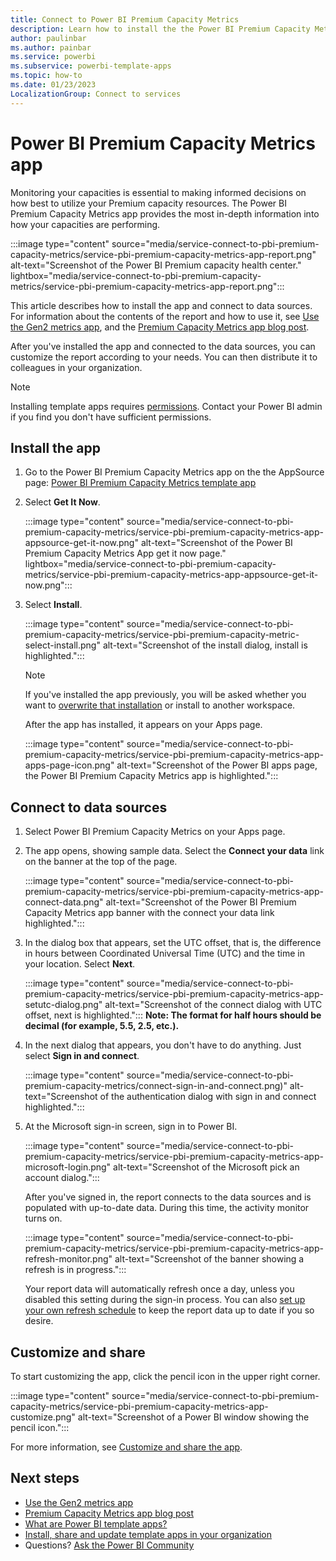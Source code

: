 ```yaml
---
title: Connect to Power BI Premium Capacity Metrics
description: Learn how to install the the Power BI Premium Capacity Metrics template app and then connect to data sources.
author: paulinbar
ms.author: painbar
ms.service: powerbi
ms.subservice: powerbi-template-apps
ms.topic: how-to
ms.date: 01/23/2023
LocalizationGroup: Connect to services
---
```

# Power BI Premium Capacity Metrics app

Monitoring your capacities is essential to making informed decisions on how best to utilize your Premium capacity resources. The Power BI Premium Capacity Metrics app provides the most in-depth information into how your capacities are performing.

:::image type="content" source="media/service-connect-to-pbi-premium-capacity-metrics/service-pbi-premium-capacity-metrics-app-report.png" alt-text="Screenshot of the Power BI Premium capacity health center." lightbox="media/service-connect-to-pbi-premium-capacity-metrics/service-pbi-premium-capacity-metrics-app-report.png":::

This article describes how to install the app and connect to data sources. For information about the contents of the report and how to use it, see [Use the Gen2 metrics app](../enterprise/service-premium-gen2-metrics-app.md), and the [Premium Capacity Metrics app blog post](https://powerbi.microsoft.com/blog/premium-capacity-metrics-app-new-health-center-with-kpis-to-explore-relevant-metrics-and-steps-to-mitigate-issues/).

After you've installed the app and connected to the data sources, you can customize the report according to your needs. You can then distribute it to colleagues in your organization.

> [!NOTE]
> Installing template apps requires [permissions](./service-template-apps-install-distribute.md#prerequisites). Contact your Power BI admin if you find you don't have sufficient permissions.

## Install the app

1. Go to the Power BI Premium Capacity Metrics app on the the AppSource page: [Power BI Premium Capacity Metrics template app](https://app.powerbi.com/groups/me/getapps/services/pbi_pcmm.capacity-metrics-dxt)

1. Select **Get It Now**.

   :::image type="content" source="media/service-connect-to-pbi-premium-capacity-metrics/service-pbi-premium-capacity-metrics-app-appsource-get-it-now.png" alt-text="Screenshot of the Power BI Premium Capacity Metrics App get it now page." lightbox="media/service-connect-to-pbi-premium-capacity-metrics/service-pbi-premium-capacity-metrics-app-appsource-get-it-now.png":::

1. Select **Install**.

    :::image type="content" source="media/service-connect-to-pbi-premium-capacity-metrics/service-pbi-premium-capacity-metric-select-install.png" alt-text="Screenshot of the install dialog, install is highlighted.":::

    > [!NOTE]
    > If you've installed the app previously, you will be asked whether you want to [overwrite that installation](./service-template-apps-install-distribute.md#update-a-template-app) or install to another workspace.

    After the app has installed, it appears on your Apps page.

   :::image type="content" source="media/service-connect-to-pbi-premium-capacity-metrics/service-pbi-premium-capacity-metrics-app-apps-page-icon.png" alt-text="Screenshot of the Power BI apps page, the Power BI Premium Capacity Metrics app is highlighted.":::

## Connect to data sources

1. Select Power BI Premium Capacity Metrics on your Apps page.

1. The app opens, showing sample data. Select the **Connect your data** link on the banner at the top of the page.

   :::image type="content" source="media/service-connect-to-pbi-premium-capacity-metrics/service-pbi-premium-capacity-metrics-app-connect-data.png" alt-text="Screenshot of the Power BI Premium Capacity Metrics app banner with the connect your data link highlighted.":::

1. In the dialog box that appears, set the UTC offset, that is, the difference in hours between Coordinated Universal Time (UTC) and the time in your location. Select **Next**.
  
   :::image type="content" source="media/service-connect-to-pbi-premium-capacity-metrics/service-pbi-premium-capacity-metrics-app-setutc-dialog.png" alt-text="Screenshot of the connect dialog with UTC offset, next is highlighted.":::
   **Note: The format for half hours should be decimal (for example, 5.5, 2.5, etc.).**

1. In the next dialog that appears, you don't have to do anything. Just select **Sign in and connect**.

   :::image type="content" source="media/service-connect-to-pbi-premium-capacity-metrics/connect-sign-in-and-connect.png)" alt-text="Screenshot of the authentication dialog with sign in and connect highlighted.":::

1. At the Microsoft sign-in screen, sign in to Power BI.

   :::image type="content" source="media/service-connect-to-pbi-premium-capacity-metrics/service-pbi-premium-capacity-metrics-app-microsoft-login.png" alt-text="Screenshot of the Microsoft pick an account dialog.":::

   After you've signed in, the report connects to the data sources and is populated with up-to-date data. During this time, the activity monitor turns on.

   :::image type="content" source="media/service-connect-to-pbi-premium-capacity-metrics/service-pbi-premium-capacity-metrics-app-refresh-monitor.png" alt-text="Screenshot of the banner showing a refresh is in progress.":::

   Your report data will automatically refresh once a day, unless you disabled this setting during the sign-in process. You can also [set up your own refresh schedule](./refresh-scheduled-refresh.md) to keep the report data up to date if you so desire.

## Customize and share

To start customizing the app, click the pencil icon in the upper right corner.

 :::image type="content" source="media/service-connect-to-pbi-premium-capacity-metrics/service-pbi-premium-capacity-metrics-app-customize.png" alt-text="Screenshot of a Power BI window showing the pencil icon.":::

For more information, see [Customize and share the app](./service-template-apps-install-distribute.md#customize-and-share-the-app).

## Next steps

* [Use the Gen2 metrics app](../enterprise/service-premium-gen2-metrics-app.md)
* [Premium Capacity Metrics app blog post](https://powerbi.microsoft.com/blog/premium-capacity-metrics-app-new-health-center-with-kpis-to-explore-relevant-metrics-and-steps-to-mitigate-issues/)
* [What are Power BI template apps?](./service-template-apps-overview.md)
* [Install, share and update template apps in your organization](./service-template-apps-install-distribute.md)
* Questions? [Ask the Power BI Community](https://community.powerbi.com/)